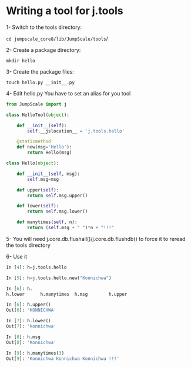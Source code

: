 # Writing a tool for j.tools

1- Switch to the tools directory:

`cd jumpscale_core8/lib/JumpScale/tools`/

2- Create a package directory:

`mkdir hello`

3- Create the package files:

`touch hello.py __init__.py`

4- Edit hello.py You have to set an alias for you tool

```python
from JumpScale import j

class HelloTool(object):

    def __init__(self):
        self.__jslocation__ = 'j.tools.hello'

    @staticmethod
    def new(msg='Hello'):
        return Hello(msg)

class Hello(object):

    def __init__(self, msg):
        self.msg=msg

    def upper(self):
        return self.msg.upper()

    def lower(self):
        return self.msg.lower()

    def manytimes(self, n):
        return (self.msg + " ")*n + "!!!"
```

5- You will need j.core.db.flushall()/j.core.db.flushdb() to force it to reread the tools directory

6- Use it

```python
In [4]: h=j.tools.hello

In [5]: h=j.tools.hello.new("Konnichwa")

In [6]: h.
h.lower      h.manytimes  h.msg        h.upper      

In [6]: h.upper()
Out[6]: 'KONNICHWA'

In [7]: h.lower()
Out[7]: 'konnichwa'

In [8]: h.msg
Out[8]: 'Konnichwa'

In [9]: h.manytimes(3)
Out[9]: 'Konnichwa Konnichwa Konnichwa !!!'
```
